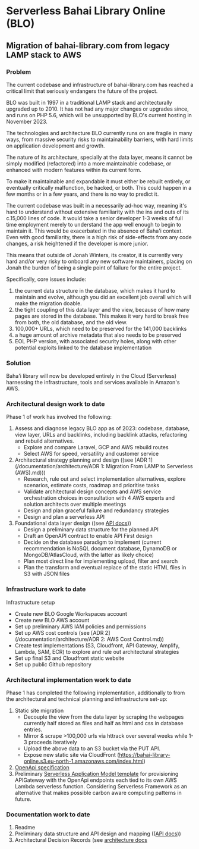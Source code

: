 # Serverless Bahai Library Online (BLO)
 
## Migration of bahai-library.com from legacy LAMP stack to AWS

### Problem
The current codebase and infrastructure of bahai-library.com has reached a critical limit that seriously endangers the future of the project.

BLO was built in 1997 in a traditional LAMP stack and architecturally upgraded up to 2010. It has not had any major changes or upgrades since, and runs on PHP 5.6, which will be unsupported by BLO's current hosting in November 2023.

The technologies and architecture BLO currently runs on are fragile in many ways, from massive security risks to maintainability barriers, with hard limits on application development and growth.

The nature of its architecture, specially at the data layer, means it cannot be simply modified (refactored) into a more maintainable codebase, or enhanced with modern features within its current form.

To make it maintainable and expandable it must either be rebuilt entirely, or eventually critically malfunction, be hacked, or both. This could happen in a few months or in a few years, and there is no way to predict it.

The current codebase was built in a necessarily ad-hoc way, meaning it's hard to understand without extensive familiarity with the ins and outs of its c.15,000 lines of code. It would take a senior developer 1-3 weeks of full time employment merely to understand the app well enough to begin to maintain it. This would be exacerbated in the absence of Baha'i context. Even with good familiarity, there is a high risk of side-effects from any code changes, a risk heightened if the developer is more junior.

This means that outside of Jonah Winters, its creator, it is currently very hard and/or very risky to onboard any new software maintainers, placing on Jonah the burden of being a single point of failure for the entire project.

Specifically, core issues include:

1) the current data structure in the database, which makes it hard to maintain and evolve, although you did an excellent job overall which will make the migration doable.
2) the tight coupling of this data layer and the view, because of how many pages are stored in the database. This makes it very hard to break free from both, the old database, and the old view.
3) 100,000+ URLs, which need to be preserved for the 141,000 backlinks
4) a huge amount of archive metadata that also needs to be preserved
5) EOL PHP version, with associated security holes, along with other potential exploits linked to the database implementation

### Solution
Baha'i library will now be developed entirely in the Cloud (Serverless) harnessing the infrastructure, tools and services available in Amazon's AWS.

### Architectural design work to date
Phase 1 of work has involved the following:
1. Assess and diagnose legacy BLO app as of 2023: codebase, database, view layer, URLs and backlinks, including backlink attacks, refactoring and rebuild alternatives.
   - Explore and compare Laravel, GCP and AWS rebuild routes
   - Select AWS for speed, versatility and customer service
2. Architectural strategy planning and design ((see [ADR 1](/documentation/architecture/ADR 1: Migration From LAMP to Serverless (AWS).md)))
   - Research, rule out and select implementation alternatives, explore scenarios, estimate costs, roadmap and prioritise tasks
   - Validate architectural design concepts and AWS service orchestration choices in consultation with 4 AWS experts and solution architects over multiple meetings
   - Design and plan graceful failure and redundancy strategies
   - Design and plan a serverless API
3. Foundational data layer design ((see [API docs](/documentation/api)))
   - Design a preliminary data structure for the planned API
   - Draft an OpenAPI contract to enable API First design
   - Decide on the database paradigm to implement (current recommendation is NoSQL document database, DynamoDB or MongoDB/AtlasCloud, with the latter as likely choice)
   - Plan most direct line for implementing upload, filter and search
   - Plan the transform and eventual replace of the static HTML files in S3 with JSON files

### Infrastructure work to date
Infrastructure setup
   - Create new BLO Google Workspaces account
   - Create new BLO AWS account
   - Set up preliminary AWS IAM policies and permissions
   - Set up AWS cost controls (see [ADR 2](/documentation/architecture/ADR 2: AWS Cost Control.md))
   - Create test implementations (S3, Cloudfront, API Gateway, Amplify, Lambda, SAM, ECR) to explore and rule out architectural strategies
   - Set up final S3 and Cloudfront static website
   - Set up public Github repository

### Architectural implementation work to date
Phase 1 has completed the following implementation, additionally to from the architectural and technical planning and infrastructure set-up: 
1. Static site migration
   - Decouple the view from the data layer by scraping the webpages currently half stored as files and half as html and css in database entries.
   - Mirror & scrape >100,000 urls via httrack over several weeks while 1-3 proceeds iteratively
   - Upload the above data to an S3 bucket via the PUT API.
   - Expose new static site via CloudFront (https://bahai-library-online.s3.eu-north-1.amazonaws.com/index.html)
2. [OpenApi specification](/blo_openapi.json)
3. Preliminary [Serverless Application Model template](aws-sam-config.yaml) for provisioning APIGateway with the OpenApi endpoints each tied to its own AWS Lambda serverless function. Considering Serverless Framework as an alternative that makes possible carbon aware computing patterns in future. 

### Documentation work to date
1. Readme
2. Preliminary data structure and API design and mapping (([API docs](/documentation/api)))
3. Architectural Decision Records (see [architecture docs](/documentation/architecture)
